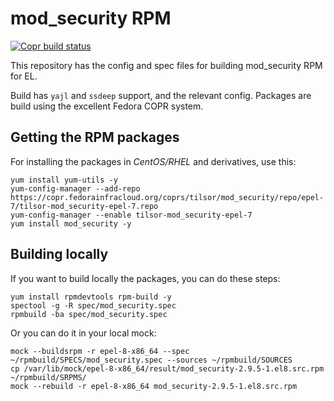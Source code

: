 # mod_security RPM

[![Copr build status](https://copr.fedorainfracloud.org/coprs/tilsor/mod_security/package/mod_security/status_image/last_build.png)](https://copr.fedorainfracloud.org/coprs/tilsor/mod_security/package/mod_security/)

This repository has the config and spec files for building mod_security RPM for EL.

Build has `yajl` and `ssdeep` support, and the relevant config.  Packages are build using the excellent Fedora COPR system.

## Getting the RPM packages

For installing the packages in _CentOS/RHEL_ and derivatives, use this:

```
yum install yum-utils -y
yum-config-manager --add-repo https://copr.fedorainfracloud.org/coprs/tilsor/mod_security/repo/epel-7/tilsor-mod_security-epel-7.repo
yum-config-manager --enable tilsor-mod_security-epel-7
yum install mod_security -y
```

## Building locally

If you want to build locally the packages, you can do these steps:
```
yum install rpmdevtools rpm-build -y
spectool -g -R spec/mod_security.spec
rpmbuild -ba spec/mod_security.spec
```

Or you can do it in your local mock:

```
mock --buildsrpm -r epel-8-x86_64 --spec ~/rpmbuild/SPECS/mod_security.spec --sources ~/rpmbuild/SOURCES
cp /var/lib/mock/epel-8-x86_64/result/mod_security-2.9.5-1.el8.src.rpm ~/rpmbuild/SRPMS/
mock --rebuild -r epel-8-x86_64 mod_security-2.9.5-1.el8.src.rpm
```
